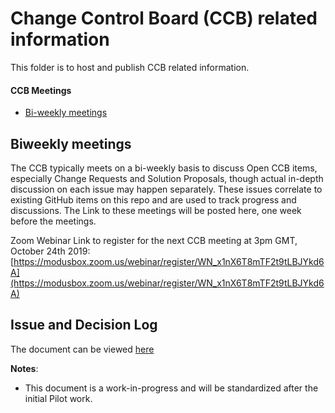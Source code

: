 # Change Control Board (CCB) related information
This folder is to host and publish CCB related information.

#### CCB Meetings
* [Bi-weekly meetings](#biweekly-meetings) 

## Biweekly meetings
The CCB typically meets on a bi-weekly basis to discuss Open CCB items, especially Change Requests and Solution Proposals, though actual in-depth discussion on each issue may happen separately. These issues correlate to existing GitHub items on this repo and are used to track progress and discussions. The Link to these meetings will be posted here, one week before the meetings.

Zoom Webinar Link to register for the next CCB meeting at 3pm GMT, October 24th 2019: 
[https://modusbox.zoom.us/webinar/register/WN_x1nX6T8mTF2t9tLBJYkd6A](https://modusbox.zoom.us/webinar/register/WN_x1nX6T8mTF2t9tLBJYkd6A)


## Issue and Decision Log
The document can be viewed [here](./Issue-and-Decision-Log.md)

**Notes**:
- This document is a work-in-progress and will be standardized after the initial Pilot work.
